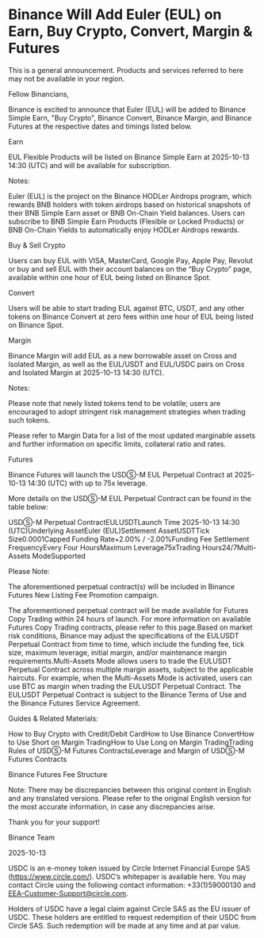 # Binance Will Add Euler (EUL) on Earn, Buy Crypto, Convert, Margin & Futures

This is a general announcement. Products and services referred to here may not be available in your region. 

Fellow Binancians,

Binance is excited to announce that Euler (EUL) will be added to Binance Simple Earn, "Buy Crypto", Binance Convert, Binance Margin, and Binance Futures at the respective dates and timings listed below.

Earn

EUL Flexible Products will be listed on Binance Simple Earn at 2025-10-13 14:30 (UTC) and will be available for subscription.

Notes:

Euler (EUL) is the project on the Binance HODLer Airdrops program, which rewards BNB holders with token airdrops based on historical snapshots of their BNB Simple Earn asset or BNB On-Chain Yield balances. Users can subscribe to BNB Simple Earn Products (Flexible or Locked Products) or BNB On-Chain Yields to automatically enjoy HODLer Airdrops rewards.

Buy & Sell Crypto

Users can buy EUL with VISA, MasterCard, Google Pay, Apple Pay, Revolut or buy and sell EUL with their account balances on the “Buy Crypto” page, available within one hour of EUL being listed on Binance Spot. 

Convert

Users will be able to start trading EUL against BTC, USDT, and any other tokens on Binance Convert at zero fees within one hour of EUL being listed on Binance Spot. 

Margin

Binance Margin will add EUL as a new borrowable asset on Cross and Isolated Margin, as well as the EUL/USDT and EUL/USDC pairs on Cross and Isolated Margin at 2025-10-13 14:30 (UTC).

Notes: 

Please note that newly listed tokens tend to be volatile; users are encouraged to adopt stringent risk management strategies when trading such tokens.

Please refer to Margin Data for a list of the most updated marginable assets and further information on specific limits, collateral ratio and rates.

Futures

Binance Futures will launch the USDⓈ-M EUL Perpetual Contract at 2025-10-13 14:30 (UTC) with up to 75x leverage.

More details on the USDⓈ-M EUL Perpetual Contract can be found in the table below:

USDⓈ-M Perpetual ContractEULUSDTLaunch Time 2025-10-13 14:30 (UTC)Underlying AssetEuler (EUL)Settlement AssetUSDTTick Size0.0001Capped Funding Rate+2.00% / -2.00%Funding Fee Settlement FrequencyEvery Four HoursMaximum Leverage75xTrading Hours24/7Multi-Assets ModeSupported

Please Note: 

The aforementioned perpetual contract(s) will be included in Binance Futures New Listing Fee Promotion campaign.

The aforementioned perpetual contract will be made available for Futures Copy Trading within 24 hours of launch. For more information on available Futures Copy Trading contracts, please refer to this page.Based on market risk conditions, Binance may adjust the specifications of the EULUSDT Perpetual Contract from time to time, which include the funding fee, tick size, maximum leverage, initial margin, and/or maintenance margin requirements.Multi-Assets Mode allows users to trade the EULUSDT Perpetual Contract across multiple margin assets, subject to the applicable haircuts. For example, when the Multi-Assets Mode is activated, users can use BTC as margin when trading the EULUSDT Perpetual Contract. The EULUSDT Perpetual Contract is subject to the Binance Terms of Use and the Binance Futures Service Agreement.

Guides & Related Materials:

How to Buy Crypto with Credit/Debit CardHow to Use Binance ConvertHow to Use Short on Margin TradingHow to Use Long on Margin TradingTrading Rules of USDⓈ-M Futures ContractsLeverage and Margin of USDⓈ-M Futures Contracts

Binance Futures Fee Structure

Note: There may be discrepancies between this original content in English and any translated versions. Please refer to the original English version for the most accurate information, in case any discrepancies arise.

Thank you for your support!

Binance Team

2025-10-13

USDC is an e-money token issued by Circle Internet Financial Europe SAS (https://www.circle.com/). USDC’s whitepaper is available here. You may contact Circle using the following contact information: +33(1)59000130 and EEA-Customer-Support@circle.com. 

Holders of USDC have a legal claim against Circle SAS as the EU issuer of USDC. These holders are entitled to request redemption of their USDC from Circle SAS. Such redemption will be made at any time and at par value.